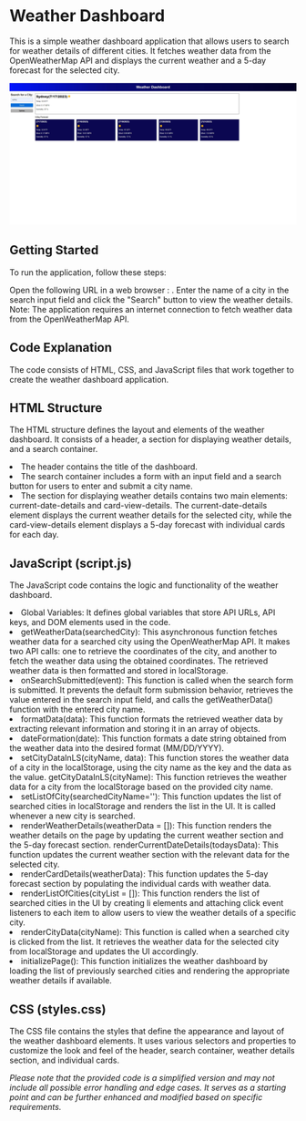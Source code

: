 # Weather Dashboard

This is a simple weather dashboard application that allows users to search for weather details of different cities. It fetches weather data from the OpenWeatherMap API and displays the current weather and a 5-day forecast for the selected city.

![Main page](<./screenshots/Main page.jpg>)

## Getting Started

To run the application, follow these steps:

Open the following URL in a web browser : .
Enter the name of a city in the search input field and click the "Search" button to view the weather details.
Note: The application requires an internet connection to fetch weather data from the OpenWeatherMap API.

## Code Explanation

The code consists of HTML, CSS, and JavaScript files that work together to create the weather dashboard application.

## HTML Structure

The HTML structure defines the layout and elements of the weather dashboard. It consists of a header, a section for displaying weather details, and a search container.

<li>The header contains the title of the dashboard.
<li>The search container includes a form with an input field and a search button for users to enter and submit a city name.
<li>The section for displaying weather details contains two main elements: current-date-details and card-view-details. The current-date-details element displays the current weather details for the selected city, while the card-view-details element displays a 5-day forecast with individual cards for each day.

## JavaScript (script.js)

The JavaScript code contains the logic and functionality of the weather dashboard.

<li> Global Variables: It defines global variables that store API URLs, API keys, and DOM elements used in the code.
<li>getWeatherData(searchedCity): This asynchronous function fetches weather data for a searched city using the OpenWeatherMap API. It makes two API calls: one to retrieve the coordinates of the city, and another to fetch the weather data using the obtained coordinates. The retrieved weather data is then formatted and stored in localStorage.
<li>onSearchSubmitted(event): This function is called when the search form is submitted. It prevents the default form submission behavior, retrieves the value entered in the search input field, and calls the getWeatherData() function with the entered city name.
<li>formatData(data): This function formats the retrieved weather data by extracting relevant information and storing it in an array of objects.
<li>dateFormation(date): This function formats a date string obtained from the weather data into the desired format (MM/DD/YYYY).
<li>setCityDataInLS(cityName, data): This function stores the weather data of a city in the localStorage, using the city name as the key and the data as the value.
getCityDataInLS(cityName): This function retrieves the weather data for a city from the localStorage based on the provided city name.
<li>setListOfCity(searchedCityName=''): This function updates the list of searched cities in localStorage and renders the list in the UI. It is called whenever a new city is searched.
<li>renderWeatherDetails(weatherData = []): This function renders the weather details on the page by updating the current weather section and the 5-day forecast section.
renderCurrentDateDetails(todaysData): This function updates the current weather section with the relevant data for the selected city.
<li>renderCardDetails(weatherData): This function updates the 5-day forecast section by populating the individual cards with weather data.
<li>renderListOfCities(cityList = []): This function renders the list of searched cities in the UI by creating li elements and attaching click event listeners to each item to allow users to view the weather details of a specific city.
<li>renderCityData(cityName): This function is called when a searched city is clicked from the list. It retrieves the weather data for the selected city from localStorage and updates the UI accordingly.
<li>initializePage(): This function initializes the weather dashboard by loading the list of previously searched cities and rendering the appropriate weather details if available.

## CSS (styles.css)

The CSS file contains the styles that define the appearance and layout of the weather dashboard elements. It uses various selectors and properties to customize the look and feel of the header, search container, weather details section, and individual cards.

_Please note that the provided code is a simplified version and may not include all possible error handling and edge cases. It serves as a starting point and can be further enhanced and modified based on specific requirements._
